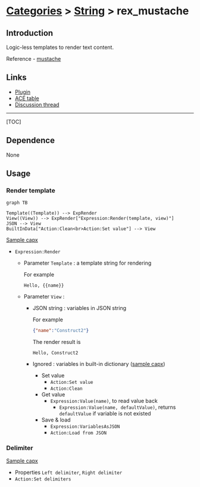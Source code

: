 # [Categories](categories.index.html) > [String](string.index.html) > rex_mustache

## Introduction

Logic-less templates to render text content.

Reference - [mustache](https://github.com/janl/mustache.js)

## Links

- [Plugin](https://rexrainbow.github.io/C2RexDoc/repo/rex_mustache.7z)
- [ACE table](https://rexrainbow.github.io/C2RexDoc/c2rexpluginsACE/plugin_rex_mustache.html)
- [Discussion thread](https://www.scirra.com/forum/plugin-rex-mustache_t171137)


----

[TOC]

## Dependence

None

## Usage

### Render template

```mermaid
graph TB

Template((Template)) --> ExpRender
View((View)) --> ExpRender["Expression:Render(template, view)"]
JSON --> View
BuiltInData["Action:Clean<br>Action:Set value"] --> View
```

[Sample capx](https://onedrive.live.com/redir?resid=7497FD5EC94476E!2283&authkey=!AHCtiTRmnCQkT7I&ithint=file%2ccapx)

- `Expression:Render`

  - Parameter `Template` : a template string for rendering

    For example

    ```
    Hello, {{name}}
    ```

  - Parameter `View` :

    - JSON string : variables in JSON string

      For example

      ```json
      {"name":"Construct2"}
      ```
      The render result is

      ```
      Hello, Construct2
      ```

    - Ignored : variables in built-in dictionary  ([sample capx](https://onedrive.live.com/redir?resid=7497FD5EC94476E!2282&authkey=!ALbaPAEpV6rEt4Y&ithint=file%2ccapx))

      - Set value
        - `Action:Set value`
        - `Action:Clean`
      - Get value
        - `Expression:Value(name)`, to read value back
          - `Expression:Value(name, defaultValue)`, returns `defaultValue` if variable is not existed
      - Save & load
        - `Expression:VariablesAsJSON`
        - `Action:Load from JSON`

### Delimiter

[Sample capx](https://onedrive.live.com/redir?resid=7497FD5EC94476E!2300&authkey=!APT_VlA8kUH9hUE&ithint=file%2ccapx)

- Properties `Left delimiter`, `Right delimiter`
- `Action:Set delimiters`